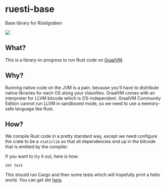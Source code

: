 # ruesti-base
Base library for Rüstigraben

![](https://github.com/ruestigraben/ruesti-base/workflows/Build/badge.svg)

## What?

This is a library-in-progress to run Rust code on [GraalVM](https://www.graalvm.org/).

## Why?

Running native code on the JVM is a pain, because you'll have to distribute native libraries for each OS along your classfiles.
GraalVM comes with an interpreter for LLVM bitcode which is OS-independent.
GraalVM Community Edition cannot run LLVM in sandboxed mode, so we need to use a memory-safe language like Rust.

## How?

We compile Rust code in a pretty standard way, except we need configure the crate to be a `staticlib` so that all dependencies end up in the bitcode that is emitted by the compiler.

If you want to try it out, here is how:

```
sbt test
```

This should run Cargo and then some tests which will hopefully print a hello world.
You can get sbt [here](https://git.io/sbt).

